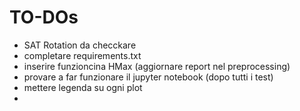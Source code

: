 # TO-DOs

- SAT Rotation da checckare
- completare requirements.txt
- inserire funzioncina HMax (aggiornare report nel preprocessing)
- provare a far funzionare il jupyter notebook (dopo tutti i test)
- mettere legenda su ogni plot
- 